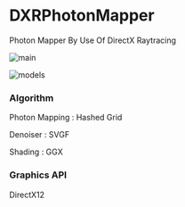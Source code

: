 # DXRPhotonMapper
Photon Mapper By Use Of DirectX Raytracing

![main](https://github.com/AngularSpectrumMTD/DXR_PhotonMapper/assets/65929274/ed223f1f-8947-4eda-89ad-6857766ebf05)

![models](https://github.com/AngularSpectrumMTD/DXR_PhotonMapper/assets/65929274/5e011057-4728-4d4d-979d-1e8f254361ed)

### Algorithm
Photon Mapping : Hashed Grid

Denoiser : SVGF

Shading : GGX

### Graphics API
DirectX12